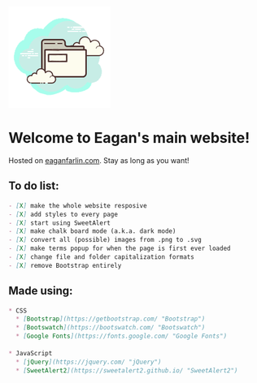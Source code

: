 ![Site-Logo](/global/images/site-transparent-icon.png)

# Welcome to Eagan's main website!

Hosted on [eaganfarlin.com](https://eaganfarlin.com/). Stay as long as you want!

## To do list:

```markdown
- [X] make the whole website resposive
- [X] add styles to every page
- [X] start using SweetAlert
- [X] make chalk board mode (a.k.a. dark mode)
- [X] convert all (possible) images from .png to .svg
- [X] make terms popup for when the page is first ever loaded
- [X] change file and folder capitalization formats
- [X] remove Bootstrap entirely
```

## Made using:

```markdown
* CSS
  * [Bootstrap](https://getbootstrap.com/ "Bootstrap")
  * [Bootswatch](https://bootswatch.com/ "Bootswatch")
  * [Google Fonts](https://fonts.google.com/ "Google Fonts")

* JavaScript
  * [jQuery](https://jquery.com/ "jQuery")
  * [SweetAlert2](https://sweetalert2.github.io/ "SweetAlert2")
```
